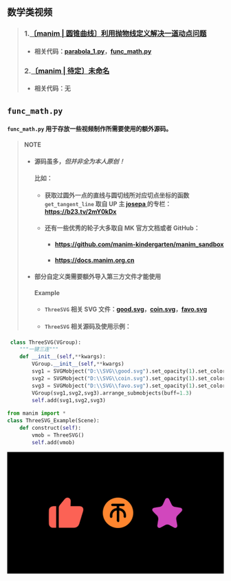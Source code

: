 ## 数学类视频
>### 1.[〔manim | 圆锥曲线〕利用抛物线定义解决一道动点问题](https://www.bilibili.com/video/BV1z3411K7cF/?spm_id_from=333.999.0.0&vd_source=5d2eb1cf9e3234b2a4b508f94b748174) 
>* #### 相关代码：[parabola_1.py](https://github.com/Gillott/My_manimCE/blob/main/My_vedios/math/parabola_1.py)，[func_math.py](https://github.com/Gillott/My_manimCE/blob/main/My_vedios/math/func_math.py)  
>### 2.[〔manim | 待定〕未命名]()
>* #### 相关代码：无  
## `func_math.py`
#### `func_math.py` 用于存放一些视频制作所需要使用的额外源码。
>**NOTE**  
>- #### 源码虽多，***但并非全为本人原创！*** 
>    #### 比如：
>    * #### 获取过圆外一点的直线与圆切线所对应切点坐标的函数 ```get_tangent_line``` 取自 UP 主 [josepa ](https://space.bilibili.com/99579008) 的专栏：https://b23.tv/2mY0kDx
>    * #### 还有一些优秀的轮子大多取自 MK 官方文档或者 GitHub：
>        * #### https://github.com/manim-kindergarten/manim_sandbox
>        * #### https://docs.manim.org.cn
>- #### 部分自定义类需要额外导入第三方文件才能使用
>    #### Example
>    * #### `ThreeSVG` 相关 SVG 文件：[good.svg](https://github.com/Gillott/My_manimCE/blob/main/My_vedios/math/source/good.svg)，[coin.svg](https://github.com/Gillott/My_manimCE/blob/main/My_vedios/math/source/coin.svg)，[favo.svg](https://github.com/Gillott/My_manimCE/blob/main/My_vedios/math/source/favo.svg)
>    * #### `ThreeSVG` 相关源码及使用示例：
```py
 class ThreeSVG(VGroup):
    """一键三连"""
    def __init__(self,**kwargs):
        VGroup.__init__(self,**kwargs)
        svg1 = SVGMobject("D:\\SVG\\good.svg").set_opacity(1).set_color(RED)
        svg2 = SVGMobject("D:\\SVG\\coin.svg").set_opacity(1).set_color(ORANGE)
        svg3 = SVGMobject("D:\\SVG\\favo.svg").set_opacity(1).set_color(PINK)
        VGroup(svg1,svg2,svg3).arrange_submobjects(buff=1.3)
        self.add(svg1,svg2,svg3)
```
```py
from manim import *
class ThreeSVG_Example(Scene):
    def construct(self):
        vmob = ThreeSVG()
        self.add(vmob)
```
![ThreeSVG_Example](https://github.com/Gillott/My_manimCE/blob/main/My_vedios/math/source/ThreeSVG_Example_ManimCE_v0.16.0.post0.png)
